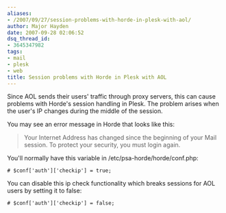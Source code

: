 ```yaml
---
aliases:
- /2007/09/27/session-problems-with-horde-in-plesk-with-aol/
author: Major Hayden
date: 2007-09-28 02:06:52
dsq_thread_id:
- 3645347982
tags:
- mail
- plesk
- web
title: Session problems with Horde in Plesk with AOL
---
```


Since AOL sends their users' traffic through proxy servers, this can cause problems with Horde's session handling in Plesk. The problem arises when the user's IP changes during the middle of the session.

You may see an error message in Horde that looks like this:

> Your Internet Address has changed since the beginning of your Mail session. To protect your security, you must login again.

You'll normally have this variable in /etc/psa-horde/horde/conf.php:

`# $conf['auth']['checkip'] = true;`

You can disable this ip check functionality which breaks sessions for AOL users by setting it to false:

`# $conf['auth']['checkip'] = false;`